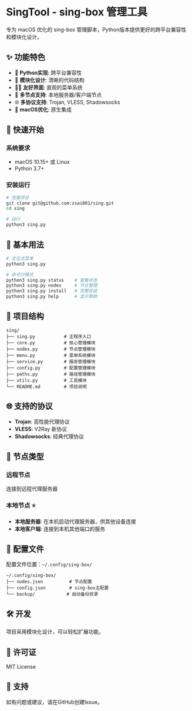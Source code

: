 # SingTool - sing-box 管理工具

专为 macOS 优化的 sing-box 管理脚本，Python版本提供更好的跨平台兼容性和模块化设计。

## ✨ 功能特色

- 🎯 **Python实现**: 跨平台兼容性
- 🔧 **模块化设计**: 清晰的代码结构  
- 🧙‍♂️ **友好界面**: 直观的菜单系统
- 📡 **多节点支持**: 本地服务器/客户端节点
- 🌐 **多协议支持**: Trojan, VLESS, Shadowsocks
- 🍎 **macOS优化**: 原生集成

## 🚀 快速开始

### 系统要求

- macOS 10.15+ 或 Linux
- Python 3.7+

### 安装运行

```bash
# 克隆项目
git clone git@github.com:zsai001/sing.git
cd sing

# 运行
python3 sing.py
```

## 📖 基本用法

```bash
# 交互式菜单
python3 sing.py

# 命令行模式
python3 sing.py status    # 查看状态
python3 sing.py nodes     # 节点管理
python3 sing.py install   # 完整安装
python3 sing.py help      # 显示帮助
```

## 📂 项目结构

```
sing/
├── sing.py           # 主程序入口
├── core.py           # 核心管理模块
├── nodes.py          # 节点管理模块
├── menu.py           # 菜单系统模块
├── service.py        # 服务管理模块
├── config.py         # 配置管理模块
├── paths.py          # 路径管理模块
├── utils.py          # 工具模块
└── README.md         # 项目说明
```

## 🌐 支持的协议

- **Trojan**: 高性能代理协议
- **VLESS**: V2Ray 新协议  
- **Shadowsocks**: 经典代理协议

## 📡 节点类型

### 远程节点
连接到远程代理服务器

### 本地节点 ⭐
- **本地服务器**: 在本机启动代理服务器，供其他设备连接
- **本地客户端**: 连接到本机其他端口的服务

## 🔧 配置文件

配置文件位置：`~/.config/sing-box/`

```
~/.config/sing-box/
├── nodes.json          # 节点配置
├── config.json         # sing-box主配置
└── backup/            # 自动备份目录
```

## 🛠️ 开发

项目采用模块化设计，可以轻松扩展功能。

## 📄 许可证

MIT License

## 💬 支持

如有问题或建议，请在GitHub创建Issue。 